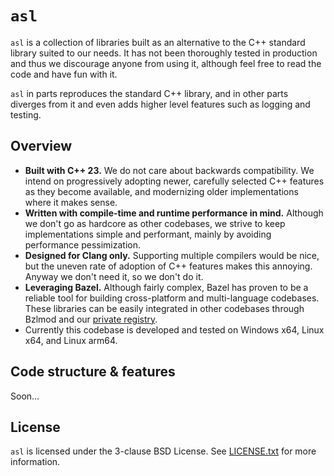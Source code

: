 # `asl`

`asl` is a collection of libraries built as an alternative to the C++ standard library
suited to our needs. It has not been thoroughly tested in production and thus we
discourage anyone from using it, although feel free to read the code and have fun
with it.

`asl` in parts reproduces the standard C++ library, and in other parts diverges
from it and even adds higher level features such as logging and testing.

## Overview

- **Built with C++ 23.** We do not care about backwards compatibility. We intend on
  progressively adopting newer, carefully selected C++ features as they become
  available, and modernizing older implementations where it makes sense.
- **Written with compile-time and runtime performance in mind.** Although we don't go
  as hardcore as other codebases, we strive to keep implementations simple and performant,
  mainly by avoiding performance pessimization.
- **Designed for Clang only.** Supporting multiple compilers would be nice, but
  the uneven rate of adoption of C++ features makes this annoying. Anyway we don't
  need it, so we don't do it.
- **Leveraging Bazel.** Although fairly complex, Bazel has proven to be a reliable
  tool for building cross-platform and multi-language codebases. These libraries can
  be easily integrated in other codebases through Bzlmod and our [private registry](https://git.stevenlr.com/460nm/bazel-registry).
- Currently this codebase is developed and tested on Windows x64, Linux x64,
  and Linux arm64.

## Code structure & features

Soon...

## License

`asl` is licensed under the 3-clause BSD License. See [LICENSE.txt](LICENSE.txt) for more information.
